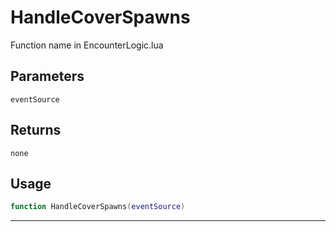 # HandleCoverSpawns
Function name in EncounterLogic.lua
## Parameters
`eventSource`
## Returns
`none`
## Usage
```lua
function HandleCoverSpawns(eventSource)
```
---
